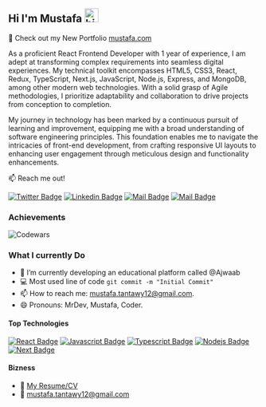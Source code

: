 ## Hi I'm Mustafa <img src="https://user-images.githubusercontent.com/1303154/88677602-1635ba80-d120-11ea-84d8-d263ba5fc3c0.gif" width="28px" height="28px" alt="hi">

🚀 Check out my New Portfolio [mustafa.com](https://mustafa1.vercel.app) 

As a proficient React Frontend Developer with 1 year of experience, I am adept at transforming complex requirements into seamless digital experiences. My technical toolkit encompasses HTML5, CSS3, React, Redux, TypeScript, Next.js, JavaScript, Node.js, Express, and MongoDB, among other modern web technologies. With a solid grasp of Agile methodologies, I prioritize adaptability and collaboration to drive projects from conception to completion.

My journey in technology has been marked by a continuous pursuit of learning and improvement, equipping me with a broad understanding of software engineering principles. This foundation enables me to navigate the intricacies of front-end development, from crafting responsive UI layouts to enhancing user engagement through meticulous design and functionality enhancements.

:mailbox: Reach me out!

[![Twitter Badge](https://img.shields.io/badge/-@DevMustafa-1ca0f1?style=flat&labelColor=1ca0f1&logo=twitter&logoColor=white&link=https://twitter.com/Dev_Mustafa1)](https://twitter.com/Dev_Mustafa1) [![Linkedin Badge](https://img.shields.io/badge/-Mustafa-0e76a8?style=flat&labelColor=0e76a8&logo=linkedin&logoColor=white)](https://www.linkedin.com/in/mustafa-tantawy/) [![Mail Badge](https://img.shields.io/badge/-@eng_mustafa111-e84393?style=flat&labelColor=e84393&logo=instagram&logoColor=white)](https://www.instagram.com/eng_mustafa111) [![Mail Badge](https://img.shields.io/badge/-mustafa.tantawy12-c0392b?style=flat&labelColor=c0392b&logo=gmail&logoColor=white)](mailto:mustafa.tantawy12@gmail.com)

### Achievements  

![Codewars](https://www.codewars.com/users/motantawi/badges/large)


### What I currently Do

- 🔭 I’m currently developing an educational platform called @Ajwaab
- :computer: Most used line of code `git commit -m "Initial Commit"`
- 📫 How to reach me: mustafa.tantawy12@gmail.com.
- 😄 Pronouns: MrDev, Mustafa, Coder.

#### Top Technologies

<!-- TODO: Make technologies links takes you to repositories -->

[![React Badge](https://img.shields.io/badge/-React-61DBFB?style=for-the-badge&labelColor=black&logo=react&logoColor=61DBFB)](#) [![Javascript Badge](https://img.shields.io/badge/-Javascript-F0DB4F?style=for-the-badge&labelColor=black&logo=javascript&logoColor=F0DB4F)](#) [![Typescript Badge](https://img.shields.io/badge/-Typescript-007acc?style=for-the-badge&labelColor=black&logo=typescript&logoColor=007acc)](#) [![Nodejs Badge](https://img.shields.io/badge/-Nodejs-3C873A?style=for-the-badge&labelColor=black&logo=node.js&logoColor=3C873A)](#) [![Next Badge](https://img.shields.io/badge/-next-000?style=for-the-badge&labelColor=fff&logo=next.js&logoColor=000)](#)


#### Bizness
- :paperclip: [My Resume/CV](https://drive.google.com/file/d/1m8t1YboAQOJnzHBabtmjr_gSizvn7C5S/view)
- :email: mustafa.tantawy12@gmail.com
